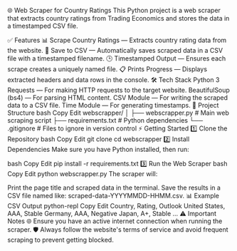 🌐 Web Scraper for Country Ratings
This Python project is a web scraper that extracts country ratings from Trading Economics and stores the data in a timestamped CSV file.

✅ Features
📊 Scrape Country Ratings — Extracts country rating data from the website.
💾 Save to CSV — Automatically saves scraped data in a CSV file with a timestamped filename.
🕒 Timestamped Output — Ensures each scrape creates a uniquely named file.
📋 Prints Progress — Displays extracted headers and data rows in the console.
🛠️ Tech Stack
Python 3
Requests — For making HTTP requests to the target website.
BeautifulSoup (bs4) — For parsing HTML content.
CSV Module — For writing the scraped data to a CSV file.
Time Module — For generating timestamps.
📁 Project Structure
bash
Copy
Edit
webscrapper/
│
├── webscrapper.py # Main web scraping script
├── requirements.txt # Python dependencies
└── .gitignore # Files to ignore in version control
⚡ Getting Started
1️⃣ Clone the Repository
bash
Copy
Edit
git clone <repository-url>
cd webscrapper
2️⃣ Install Dependencies
Make sure you have Python installed, then run:

bash
Copy
Edit
pip install -r requirements.txt
3️⃣ Run the Web Scraper
bash
Copy
Edit
python webscrapper.py
The scraper will:

Print the page title and scraped data in the terminal.
Save the results in a CSV file named like: scraped-data-YYYYMMDD-HHMM.csv.
📊 Example CSV Output
python-repl
Copy
Edit
Country, Rating, Outlook
United States, AAA, Stable
Germany, AAA, Negative
Japan, A+, Stable
...
⚠️ Important Notes
🌐 Ensure you have an active internet connection when running the scraper.
🛡️ Always follow the website's terms of service and avoid frequent scraping to prevent getting blocked.
